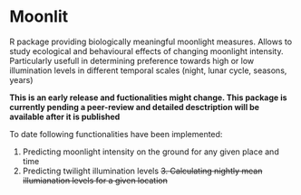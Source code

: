 # Moonlit

R package providing biologically meaningful moonlight measures. Allows to study ecological and behavioural effects of changing moonlight intensity.
Particularly usefull in determining preference towards high or low illumination levels in different temporal scales (night, lunar cycle, seasons, years)


__This is an early release  and fuctionalities might change. This package is currently pending a peer-review and detailed desctription will be available after it is published__


To date following functionalities have been implemented:

1. Predicting moonlight intensity on the ground for any given place and time
2. Predicting twilight illumination levels
~~3. Calculating nightly mean illumianation levels for a given location~~

